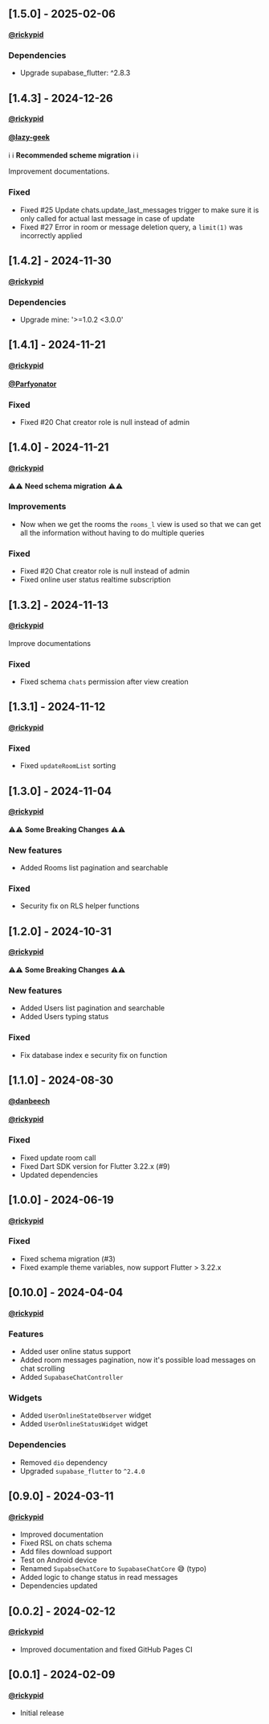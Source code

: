 ## [1.5.0] - 2025-02-06
#### [@rickypid](https://github.com/rickypid)

### Dependencies

* Upgrade supabase_flutter: ^2.8.3

## [1.4.3] - 2024-12-26
#### [@rickypid](https://github.com/rickypid)
#### [@lazy-geek](https://github.com/lazy-geek)

ℹ️ ℹ️ **Recommended scheme migration** ℹ️ ℹ️

Improvement documentations.

### Fixed

* Fixed #25 Update chats.update_last_messages trigger to make sure it is only called for actual last message in case of update
* Fixed #27 Error in room or message deletion query, a `limit(1)` was incorrectly applied

## [1.4.2] - 2024-11-30
#### [@rickypid](https://github.com/rickypid)

### Dependencies

* Upgrade mine: '>=1.0.2 <3.0.0'

## [1.4.1] - 2024-11-21
#### [@rickypid](https://github.com/rickypid)
#### [@Parfyonator](https://github.com/Parfyonator)

### Fixed

* Fixed #20 Chat creator role is null instead of admin

## [1.4.0] - 2024-11-21
#### [@rickypid](https://github.com/rickypid)

⚠️⚠️ **Need schema migration** ⚠️⚠️

### Improvements

* Now when we get the rooms the `rooms_l` view is used so that we can get all the information without having to do multiple queries

### Fixed

* Fixed #20 Chat creator role is null instead of admin
* Fixed online user status realtime subscription

## [1.3.2] - 2024-11-13
#### [@rickypid](https://github.com/rickypid)

Improve documentations

### Fixed

* Fixed schema `chats` permission after view creation

## [1.3.1] - 2024-11-12
#### [@rickypid](https://github.com/rickypid)

### Fixed

* Fixed `updateRoomList` sorting 
 
## [1.3.0] - 2024-11-04
#### [@rickypid](https://github.com/rickypid)

⚠️⚠️ **Some Breaking Changes** ⚠️⚠️

### New features

* Added Rooms list pagination and searchable

### Fixed

* Security fix on RLS helper functions

## [1.2.0] - 2024-10-31
#### [@rickypid](https://github.com/rickypid)

⚠️⚠️ **Some Breaking Changes** ⚠️⚠️
 
### New features

* Added Users list pagination and searchable
* Added Users typing status

### Fixed

* Fix database index e security fix on function

## [1.1.0] - 2024-08-30
#### [@danbeech](https://github.com/danbeech)
#### [@rickypid](https://github.com/rickypid)

### Fixed

* Fixed update room call
* Fixed Dart SDK version for Flutter 3.22.x (#9)
* Updated dependencies

## [1.0.0] - 2024-06-19
#### [@rickypid](https://github.com/rickypid)

### Fixed

* Fixed schema migration (#3)
* Fixed example theme variables, now support Flutter > 3.22.x

## [0.10.0] - 2024-04-04
#### [@rickypid](https://github.com/rickypid)

### Features

* Added user online status support
* Added room messages pagination, now it's possible load messages on chat scrolling
* Added `SupabaseChatController`

### Widgets

* Added `UserOnlineStateObserver` widget
* Added `UserOnlineStatusWidget` widget

### Dependencies

* Removed `dio` dependency
* Upgraded `supabase_flutter` to `^2.4.0`

## [0.9.0] - 2024-03-11
#### [@rickypid](https://github.com/rickypid)

* Improved documentation
* Fixed RSL on chats schema
* Add files download support
* Test on Android device
* Renamed `SupabseChatCore` to `SupabaseChatCore` 😅 (typo)
* Added logic to change status in read messages
* Dependencies updated

## [0.0.2] - 2024-02-12
#### [@rickypid](https://github.com/rickypid)

* Improved documentation and fixed GitHub Pages CI

## [0.0.1] - 2024-02-09
#### [@rickypid](https://github.com/rickypid)

* Initial release
